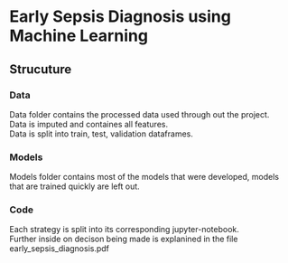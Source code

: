 # Early Sepsis Diagnosis using Machine Learning

## Strucuture

### Data 
Data folder contains the processed data used through out the project.<br>
Data is imputed and containes all features.<br>
Data is split into train, test, validation dataframes.<br>

### Models
Models folder contains most of the models that were developed, models that are trained quickly are left out.

### Code
Each strategy is split into its corresponding jupyter-notebook. <br>
Further inside on decison being made is explanined in the file early_sepsis_diagnosis.pdf
